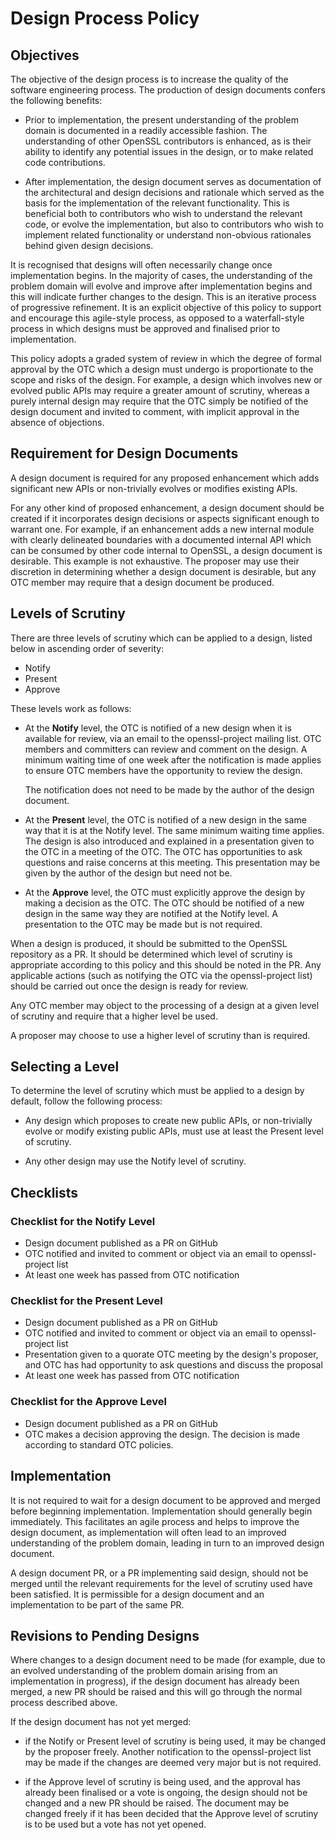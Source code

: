 Design Process Policy
=====================

Objectives
----------

The objective of the design process is to increase the quality of the software
engineering process. The production of design documents confers the following
benefits:

  - Prior to implementation, the present understanding of the problem domain is
    documented in a readily accessible fashion. The understanding of other
    OpenSSL contributors is enhanced, as is their ability to identify any
    potential issues in the design, or to make related code contributions.

  - After implementation, the design document serves as documentation of
    the architectural and design decisions and rationale which served as the
    basis for the implementation of the relevant functionality. This is
    beneficial both to contributors who wish to understand the relevant code,
    or evolve the implementation, but also to contributors who wish to implement
    related functionality or understand non-obvious rationales behind given
    design decisions.

It is recognised that designs will often necessarily change once implementation
begins. In the majority of cases, the understanding of the problem domain will
evolve and improve after implementation begins and this will indicate further
changes to the design. This is an iterative process of progressive refinement.
It is an explicit objective of this policy to support and encourage this
agile-style process, as opposed to a waterfall-style process in which designs
must be approved and finalised prior to implementation.

This policy adopts a graded system of review in which the degree of formal
approval by the OTC which a design must undergo is proportionate to the scope
and risks of the design. For example, a design which involves new or evolved
public APIs may require a greater amount of scrutiny, whereas a purely internal
design may require that the OTC simply be notified of the design document and
invited to comment, with implicit approval in the absence of objections.

Requirement for Design Documents
--------------------------------

A design document is required for any proposed enhancement which adds
significant new APIs or non-trivially evolves or modifies existing APIs.

For any other kind of proposed enhancement, a design document should be created
if it incorporates design decisions or aspects significant enough to warrant
one. For example, if an enhancement adds a new internal module with clearly
delineated boundaries with a documented internal API which can be consumed by
other code internal to OpenSSL, a design document is desirable. This example is
not exhaustive. The proposer may use their discretion in determining whether a
design document is desirable, but any OTC member may require that a design
document be produced.

Levels of Scrutiny
------------------

There are three levels of scrutiny which can be applied to a design, listed
below in ascending order of severity:

 - Notify
 - Present
 - Approve

These levels work as follows:

 - At the **Notify** level, the OTC is notified of a new design
   when it is available for review, via an email to the openssl-project mailing list.
   OTC members and committers can review and comment on the design.
   A minimum waiting time of one week after the notification is made applies to
   ensure OTC members have the opportunity to review the design.

   The notification does not need to be made by the author of the design
   document.

 - At the **Present** level, the OTC is notified of a new design
   in the same way that it is at the Notify level. The same minimum waiting time
   applies. The design is also introduced and explained in a presentation given
   to the OTC in a meeting of the OTC. The OTC has opportunities to ask
   questions and raise concerns at this meeting. This presentation may be given
   by the author of the design but need not be.

 - At the **Approve** level, the OTC must explicitly approve the design
   by making a decision as the OTC. The OTC should be notified of a
   new design in the same way they are notified at the Notify level.
   A presentation to the OTC may be made but is not required.

When a design is produced, it should be submitted to the OpenSSL repository as a
PR. It should be determined which level of scrutiny is appropriate according to
this policy and this should be noted in the PR. Any applicable actions (such as
notifying the OTC via the openssl-project list) should be carried out once the
design is ready for review.

Any OTC member may object to the processing of a design at a given level of
scrutiny and require that a higher level be used.

A proposer may choose to use a higher level of scrutiny than is required.

Selecting a Level
-----------------

To determine the level of scrutiny which must be applied to a design by default,
follow the following process:

  - Any design which proposes to create new public APIs, or non-trivially evolve
    or modify existing public APIs, must use at least the Present level of
    scrutiny.

  - Any other design may use the Notify level of scrutiny.

Checklists
----------

### Checklist for the Notify Level

  - Design document published as a PR on GitHub
  - OTC notified and invited to comment or object via an email to
    openssl-project list
  - At least one week has passed from OTC notification

### Checklist for the Present Level

  - Design document published as a PR on GitHub
  - OTC notified and invited to comment or object via an email to
    openssl-project list
  - Presentation given to a quorate OTC meeting by the design's proposer, and
    OTC has had opportunity to ask questions and discuss the proposal
  - At least one week has passed from OTC notification

### Checklist for the Approve Level

  - Design document published as a PR on GitHub
  - OTC makes a decision approving the design. The decision is made according to
    standard OTC policies.

Implementation
--------------

It is not required to wait for a design document to be approved and merged
before beginning implementation. Implementation should generally begin
immediately. This facilitates an agile process and helps to improve the design
document, as implementation will often lead to an improved understanding
of the problem domain, leading in turn to an improved design document.

A design document PR, or a PR implementing said design, should not be merged
until the relevant requirements for the level of scrutiny used have been
satisfied. It is permissible for a design document and an implementation to be
part of the same PR.

Revisions to Pending Designs
----------------------------

Where changes to a design document need to be made (for example, due to an
evolved understanding of the problem domain arising from an implementation in
progress), if the design document has already been merged, a new PR should be
raised and this will go through the normal process described above.

If the design document has not yet merged:

  - if the Notify or Present level of scrutiny is being used, it may be changed
    by the proposer freely. Another notification to the openssl-project list may
    be made if the changes are deemed very major but is not required.

  - if the Approve level of scrutiny is being used, and the approval has already
    been finalised or a vote is ongoing, the design should not be changed and a
    new PR should be raised. The document may be changed freely if it has been
    decided that the Approve level of scrutiny is to be used but a vote has not
    yet opened.

